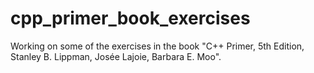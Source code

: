 # cpp_primer_book_exercises

Working on some of the exercises in the book "C++ Primer, 5th Edition, Stanley B. Lippman, Josée Lajoie, Barbara E. Moo".
